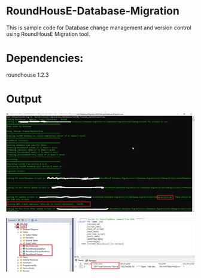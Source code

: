 # RoundHousE-Database-Migration
This is sample code for Database change management and version control using RoundHousE Migration tool.

# Dependencies:
roundhouse 1.2.3

# Output
![alt text](https://github.com/nrawat207/RoundHousE-Database-Migration/blob/main/docs/Output1.jpg)

![alt text](https://github.com/nrawat207/RoundHousE-Database-Migration/blob/main/docs/Output2.jpg)
